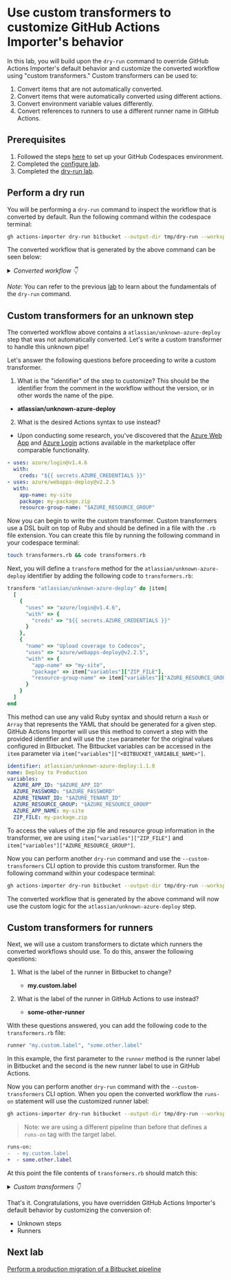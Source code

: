 # Use custom transformers to customize GitHub Actions Importer's behavior

In this lab, you will build upon the `dry-run` command to override GitHub Actions Importer's default behavior and customize the converted workflow using "custom transformers." Custom transformers can be used to:

1. Convert items that are not automatically converted.
2. Convert items that were automatically converted using different actions.
3. Convert environment variable values differently.
4. Convert references to runners to use a different runner name in GitHub Actions.

## Prerequisites

1. Followed the steps [here](./readme.md#configure-your-codespace) to set up your GitHub Codespaces environment.
2. Completed the [configure lab](./1-configure.md#configuring-credentials).
3. Completed the [dry-run lab](./4-dry-run.md).

## Perform a dry run

You will be performing a `dry-run` command to inspect the workflow that is converted by default. Run the following command within the codespace terminal:

```bash
gh actions-importer dry-run bitbucket --output-dir tmp/dry-run --workspace actions-importer --repository node-deploy --source-file-path ./bitbucket/bootstrap/source_files/node_deploy.yml
```

The converted workflow that is generated by the above command can be seen below:

<details>
  <summary><em>Converted workflow 👇</em></summary>

```yaml
name: default
on:
  push:
jobs:
  step_job_1:
    runs-on: ubuntu-latest
    container:
      image: node:16
    steps:
    - uses: actions/checkout@v3.6.0
    - name: Build and Test
      run: |-
        npm install
        npm test
        apt update && apt install zip
        zip -r app-${{ github.run_number }}.zip . -x *.git* bitbucket-pipelines.yml
    - name: Code linting
      run: |-
        npm install eslint
        npx eslint .
#     # This item has no matching transformer
#     - identifier: atlassian/unknown-azure-deploy:1.1.0
#       name: Deploy to Production
#       variables:
#         AZURE_APP_ID: "$AZURE_APP_ID"
#         AZURE_PASSWORD: "$AZURE_PASSWORD"
#         AZURE_TENANT_ID: "$AZURE_TENANT_ID"
#         AZURE_RESOURCE_GROUP: "$AZURE_RESOURCE_GROUP"
#         AZURE_APP_NAME: my-site
#         ZIP_FILE: my-package.zip
    - uses: actions/upload-artifact@v3.1.1
      with:
        name: step_job_1
        path: "*.zip"
```

</details>

_Note_: You can refer to the previous [lab](./4-dry-run.md) to learn about the fundamentals of the `dry-run` command.

## Custom transformers for an unknown step

The converted workflow above contains a `atlassian/unknown-azure-deploy` step that was not automatically converted.  Let's write a custom transformer to handle this unknown pipe!

Let's answer the following questions before proceeding to write a custom transformer.

1) What is the "identifier" of the step to customize? This should be the identifier from the comment in the workflow without the version, or in other words the name of the pipe.
  - __atlassian/unknown-azure-deploy__

2) What is the desired Actions syntax to use instead?
  - Upon conducting some research, you've discovered that the [Azure Web App](https://github.com/marketplace/actions/azure-webapp) and [Azure Login](https://github.com/marketplace/actions/azure-login) actions available in the marketplace offer comparable functionality.

  ```yaml
  - uses: azure/login@v1.4.6
    with:
      creds: "${{ secrets.AZURE_CREDENTIALS }}"
  - uses: azure/webapps-deploy@v2.2.5
    with:
      app-name: my-site
      package: my-package.zip
      resource-group-name: "$AZURE_RESOURCE_GROUP"
  ```

  Now you can begin to write the custom transformer. Custom transformers use a DSL built on top of Ruby and should be defined in a file with the `.rb` file extension. You can create this file by running the following command in your codespace terminal:

  ```bash
  touch transformers.rb && code transformers.rb
  ```

  Next, you will define a `transform` method for the `atlassian/unknown-azure-deploy` identifier by adding the following code to `transformers.rb`:

  ```ruby
  transform "atlassian/unknown-azure-deploy" do |item|
    [
      {
        "uses" => "azure/login@v1.4.6",
        "with" => {
          "creds" => "${{ secrets.AZURE_CREDENTIALS }}"
        }
      },
      {
        "name" => "Upload coverage to Codecov",
        "uses" => "azure/webapps-deploy@v2.2.5",
        "with" => {
          "app-name" => "my-site",
          "package" => item["variables"]["ZIP_FILE"],
          "resource-group-name" => item["variables"]["AZURE_RESOURCE_GROUP"]
        }
      }
    ]
  end
  ```

This method can use any valid Ruby syntax and should return a `Hash` or `Array` that represents the YAML that should be generated for a given step. GitHub Actions Importer will use this method to convert a step with the provided identifier and will use the `item` parameter for the original values configured in Bitbucket. The Bitbucket variables can be accessed in the `item` parameter via `item["variables"]["<BITBUCKET_VARIABLE_NAME>"]`.

```yaml
identifier: atlassian/unknown-azure-deploy:1.1.0
name: Deploy to Production
variables:
  AZURE_APP_ID: "$AZURE_APP_ID"
  AZURE_PASSWORD: "$AZURE_PASSWORD"
  AZURE_TENANT_ID: "$AZURE_TENANT_ID"
  AZURE_RESOURCE_GROUP: "$AZURE_RESOURCE_GROUP"
  AZURE_APP_NAME: my-site
  ZIP_FILE: my-package.zip
```

To access the values of the zip file and resource group information in the transformer, we are using `item["variables"]["ZIP_FILE"]` and `item["variables"]["AZURE_RESOURCE_GROUP"]`.

Now you can perform another `dry-run` command and use the `--custom-transformers` CLI option to provide this custom transformer. Run the following command within your codespace terminal:

```bash
gh actions-importer dry-run bitbucket --output-dir tmp/dry-run --workspace actions-importer --repository node-deploy --source-file-path ./bitbucket/bootstrap/source_files/node_deploy.yml --custom-transformers transformers.rb
```

The converted workflow that is generated by the above command will now use the custom logic for the `atlassian/unknown-azure-deploy` step.

## Custom transformers for runners
Next, we will use a custom transformers to dictate which runners the converted workflows should use. To do this, answer the following questions:

1. What is the label of the runner in Bitbucket to change?
    - __my.custom.label__

2. What is the label of the runner in GitHub Actions to use instead?
    - __some-other-runner__

With these questions answered, you can add the following code to the `transformers.rb` file:

```ruby
runner "my.custom.label", "some.other.label"
```

In this example, the first parameter to the `runner` method is the runner label in Bitbucket and the second is the new runner label to use in GitHub Actions.

Now you can perform another `dry-run` command with the `--custom-transformers` CLI option. When you open the converted workflow the `runs-on` statement will use the customized runner label:

```bash
gh actions-importer dry-run bitbucket --output-dir tmp/dry-run --workspace actions-importer --repository python --source-file-path ./bitbucket/bootstrap/source_files/python.yml --custom-transformers transformers.rb
```
> Note: we are using a different pipeline than before that defines a `runs-on` tag with the target label.

```diff
runs-on:
-  - my.custom.label
+  - some.other.label
```

At this point the file contents of `transformers.rb` should match this:

<details>
  <summary><em>Custom transformers 👇</em></summary>

```ruby
runner "my.custom.label", "some-other-runner"

transform "atlassian/unknown-azure-deploy" do |item|
  variables = item["variables"]
  [
    {
      "uses" => "azure/login@v1.4.6",
      "with" => {
        "creds" => "${{ secrets.AZURE_CREDENTIALS }}"
      }
    },
    {
      "name" => "Upload coverage to Codecov",
      "uses" => "azure/webapps-deploy@v2.2.5",
      "with" => {
        "app-name" => "my-site",
        "package" => variables["ZIP_FILE"],
        "resource-group-name" => variables["AZURE_RESOURCE_GROUP"]
      }
    }
  ]
end
```

</details>

That's it. Congratulations, you have overridden GitHub Actions Importer's default behavior by customizing the conversion of:

- Unknown steps
- Runners
## Next lab

[Perform a production migration of a Bitbucket pipeline](6-migrate.md)
